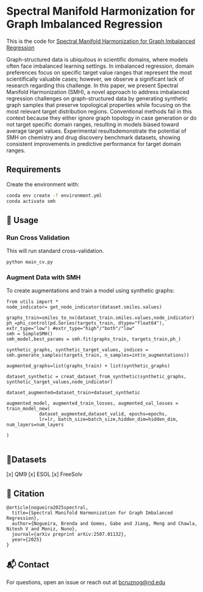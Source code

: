 # Spectral Manifold Harmonization for Graph Imbalanced Regression
This is the code for [Spectral Manifold Harmonization for Graph Imbalanced Regression](https://arxiv.org/abs/2507.01132)

Graph-structured data is ubiquitous in scientific domains, where models often face imbalanced learning settings. In imbalanced regression, domain preferences focus on specific target value ranges that represent the most scientifically valuable cases; however, we observe a significant lack of research regarding this challenge. In this paper, we present Spectral Manifold Harmonization (SMH), a novel approach to address imbalanced regression challenges on graph-structured data by generating synthetic graph samples that preserve topological properties while focusing on the most relevant target distribution regions. Conventional methods fail in this context because they either ignore graph topology in case generation or do not target specific domain ranges, resulting in models biased toward average target values. Experimental resultsdemonstrate the potential of SMH on chemistry and drug discovery benchmark datasets, showing consistent improvements in predictive performance for target domain ranges. 

##  Requirements

Create the environment with:
```bash
conda env create -f environment.yml
conda activate smh
```
## 🚀 Usage

### Run Cross Validation
This will run standard cross-validation.

```
python main_cv.py
```

### Augment Data with SMH

To create augmentations and train a model using synthetic graphs:
```
from utils import *
node_indicator= get_node_indicator(dataset.smiles.values)

graphs_train=smiles_to_nx(dataset_train.smiles.values,node_indicator)
ph_=phi_control(pd.Series(targets_train, dtype="float64"), extr_type="low") #extr_type="high"/"both"/"low"
smh = SimpleSMH()
smh_model,best_params = smh.fit(graphs_train, targets_train,ph_)

synthetic_graphs, synthetic_target_values, indices = smh.generate_samples(targets_train, n_samples=int(n_augmentations))

augmented_graphs=list(graphs_train) + list(synthetic_graphs)
                   
dataset_synthetic = creat_dataset_from_synthetic(synthetic_graphs, synthetic_target_values,node_indicator)
                    
dataset_augmented=dataset_train+dataset_synthetic

augmented_model, augmented_train_losses, augmented_val_losses = train_model_new(
            dataset_augmented,dataset_valid, epochs=epochs,
            lr=lr, batch_size=batch_size,hidden_dim=hidden_dim, num_layers=num_layers

)


```

## 🧪Datasets

 [x] QM9
 [x] ESOL
 [x] FreeSolv

## 📌 Citation
```
@article{nogueira2025spectral,
  title={Spectral Manifold Harmonization for Graph Imbalanced Regression},
  author={Nogueira, Brenda and Gomes, Gabe and Jiang, Meng and Chawla, Nitesh V and Moniz, Nuno},
  journal={arXiv preprint arXiv:2507.01132},
  year={2025}
}
```

## 📬 Contact
For questions, open an issue or reach out at bcruznog@nd.edu

